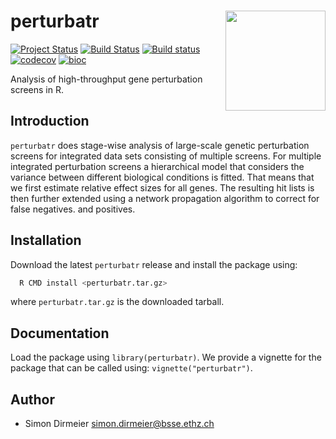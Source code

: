 # perturbatr <img src="https://rawgit.com/cbg-ethz/perturbatr/master/inst/figure/sticker.png" align="right" width="160px"/>

[![Project Status](http://www.repostatus.org/badges/latest/active.svg)](http://www.repostatus.org/#active)
[![Build Status](https://travis-ci.org/cbg-ethz/perturbatr.svg?branch=master)](https://travis-ci.org/cbg-ethz/perturbatr)
[![Build status](https://ci.appveyor.com/api/projects/status/llwiphrm76ygsatc?svg=true)](https://ci.appveyor.com/project/dirmeier/perturbatr)
[![codecov](https://codecov.io/gh/cbg-ethz/perturbatr/branch/master/graph/badge.svg)](https://codecov.io/gh/cbg-ethz/perturbatr)
[![bioc](https://bioconductor.org/shields/years-in-bioc/perturbatr.svg)](https://bioconductor.org/packages/release/bioc/html/perturbatr.html)

Analysis of high-throughput gene perturbation screens in R.

## Introduction

`perturbatr` does stage-wise analysis of large-scale genetic
perturbation screens for integrated data sets consisting of multiple screens.
For multiple integrated perturbation screens a hierarchical model that
considers the variance between different biological conditions is fitted.
That means that we first estimate relative effect sizes for all genes.
The resulting hit lists is then further extended using a network
propagation algorithm to correct for false negatives. and positives.

## Installation

Download the latest `perturbatr` release and install the package using:

```bash
  R CMD install <perturbatr.tar.gz>
```
where `perturbatr.tar.gz` is the downloaded tarball.

## Documentation

Load the package using `library(perturbatr)`. We provide a vignette for the package that can be called using: `vignette("perturbatr")`.

## Author

* Simon Dirmeier <a href="mailto:simon.dirmeier@bsse.ethz.ch">simon.dirmeier@bsse.ethz.ch</a>
